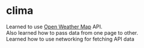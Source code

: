 # clima
<p>Learned to use <a href="https://openweathermap.org/">Open Weather Map</a> API.<br>
Also learned how to pass data from one page to other.<br>
Learned how to use networking for fetching API data</p>
